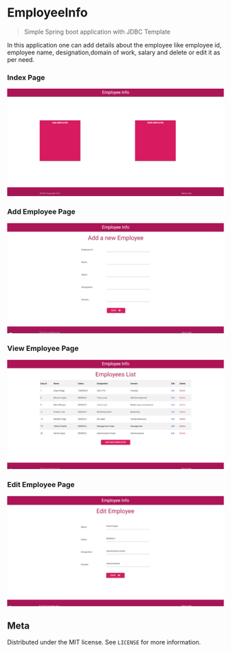 # EmployeeInfo
> Simple Spring boot application with JDBC Template

In this application one can add details about the employee like employee id, employee name,
designation,domain of work, salary and delete or edit it as per need.

### Index Page

![](emphome.PNG)

### Add Employee Page

![](empaddnew.PNG)

### View Employee Page

![](emplist.PNG)

### Edit Employee Page

![](empedit.PNG)



  
## Meta


Distributed under the MIT license. See ``LICENSE`` for more information.
